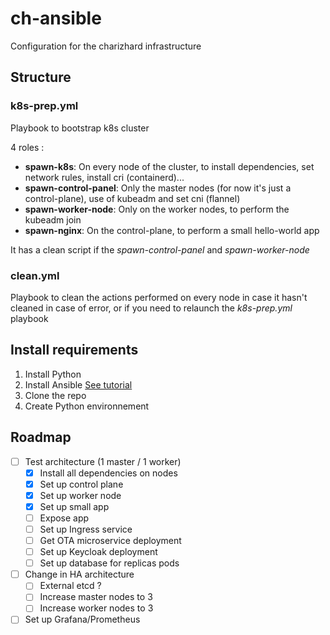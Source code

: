 # ch-ansible
Configuration for the charizhard infrastructure

## Structure 

### k8s-prep.yml
Playbook to bootstrap k8s cluster

4 roles :
-  **spawn-k8s**: On every node of the cluster, to install dependencies, set network rules, install cri (containerd)...
- **spawn-control-panel**: Only the master nodes (for now it's just a control-plane), use of kubeadm and set cni (flannel)
- **spawn-worker-node**: Only on the worker nodes, to perform the kubeadm join
- **spawn-nginx**: On the control-plane, to perform a small hello-world app

It has a clean script if the *spawn-control-panel* and *spawn-worker-node*

### clean.yml

Playbook to clean the actions performed on every node in case it hasn't cleaned in case of error, or if you need to relaunch the *k8s-prep.yml* playbook
## Install requirements

1. Install Python
2. Install Ansible [See tutorial](https://docs.ansible.com/ansible/latest/installation_guide/intro_installation.html)
3. Clone the repo
4. Create Python environnement

## Roadmap

- [ ] Test architecture (1 master / 1 worker)
    - [x] Install all dependencies on nodes
    - [x] Set up control plane
    - [x] Set up worker node
    - [x] Set up small app
    - [ ] Expose app
    - [ ] Set up Ingress service
    - [ ] Get OTA microservice deployment
    - [ ] Set up Keycloak deployment
    - [ ] Set up database for replicas pods
- [ ] Change in HA architecture
    - [ ] External etcd ?
    - [ ] Increase master nodes to 3
    - [ ] Increase worker nodes to 3
- [ ] Set up Grafana/Prometheus
